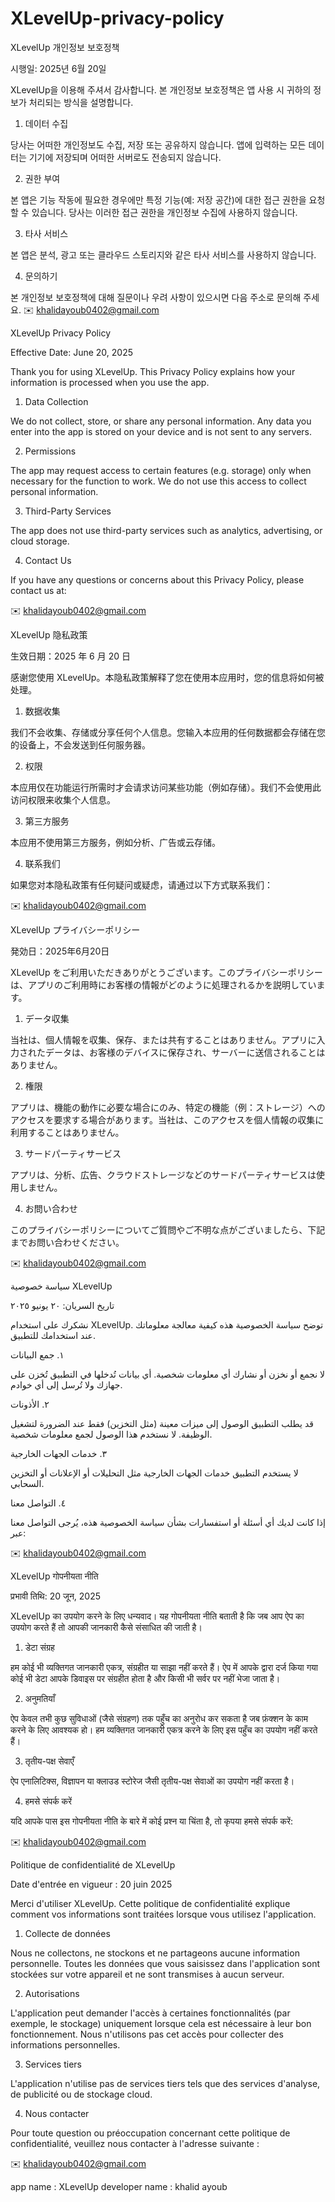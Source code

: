 # XLevelUp-privacy-policy

XLevelUp 개인정보 보호정책

시행일: 2025년 6월 20일

XLevelUp을 이용해 주셔서 감사합니다. 본 개인정보 보호정책은 앱 사용 시 귀하의 정보가 처리되는 방식을 설명합니다.

1. 데이터 수집

당사는 어떠한 개인정보도 수집, 저장 또는 공유하지 않습니다. 앱에 입력하는 모든 데이터는 기기에 저장되며 어떠한 서버로도 전송되지 않습니다.

2. 권한 부여

본 앱은 기능 작동에 필요한 경우에만 특정 기능(예: 저장 공간)에 대한 접근 권한을 요청할 수 있습니다. 당사는 이러한 접근 권한을 개인정보 수집에 사용하지 않습니다.

3. 타사 서비스

본 앱은 분석, 광고 또는 클라우드 스토리지와 같은 타사 서비스를 사용하지 않습니다.

4. 문의하기

본 개인정보 보호정책에 대해 질문이나 우려 사항이 있으시면 다음 주소로 문의해 주세요.
✉️ khalidayoub0402@gmail.com



XLevelUp Privacy Policy

Effective Date: June 20, 2025

Thank you for using XLevelUp. This Privacy Policy explains how your information is processed when you use the app.

1. Data Collection

We do not collect, store, or share any personal information. Any data you enter into the app is stored on your device and is not sent to any servers.

2. Permissions

The app may request access to certain features (e.g. storage) only when necessary for the function to work. We do not use this access to collect personal information.

3. Third-Party Services

The app does not use third-party services such as analytics, advertising, or cloud storage.

4. Contact Us

If you have any questions or concerns about this Privacy Policy, please contact us at:

✉️ khalidayoub0402@gmail.com


XLevelUp 隐私政策

生效日期：2025 年 6 月 20 日

感谢您使用 XLevelUp。本隐私政策解释了您在使用本应用时，您的信息将如何被处理。

1. 数据收集

我们不会收集、存储或分享任何个人信息。您输入本应用的任何数据都会存储在您的设备上，不会发送到任何服务器。

2. 权限

本应用仅在功能运行所需时才会请求访问某些功能（例如存储）。我们不会使用此访问权限来收集个人信息。

3. 第三方服务

本应用不使用第三方服务，例如分析、广告或云存储。

4. 联系我们

如果您对本隐私政策有任何疑问或疑虑，请通过以下方式联系我们：

✉️ khalidayoub0402@gmail.com


XLevelUp プライバシーポリシー

発効日：2025年6月20日

XLevelUp をご利用いただきありがとうございます。このプライバシーポリシーは、アプリのご利用時にお客様の情報がどのように処理されるかを説明しています。

1. データ収集

当社は、個人情報を収集、保存、または共有することはありません。アプリに入力されたデータは、お客様のデバイスに保存され、サーバーに送信されることはありません。

2. 権限

アプリは、機能の動作に必要な場合にのみ、特定の機能（例：ストレージ）へのアクセスを要求する場合があります。当社は、このアクセスを個人情報の収集に利用することはありません。

3. サードパーティサービス

アプリは、分析、広告、クラウドストレージなどのサードパーティサービスは使用しません。

4. お問い合わせ

このプライバシーポリシーについてご質問やご不明な点がございましたら、下記までお問い合わせください。

✉️ khalidayoub0402@gmail.com



سياسة خصوصية XLevelUp

تاريخ السريان: ٢٠ يونيو ٢٠٢٥

نشكرك على استخدام XLevelUp. توضح سياسة الخصوصية هذه كيفية معالجة معلوماتك عند استخدامك للتطبيق.

١. جمع البيانات

لا نجمع أو نخزن أو نشارك أي معلومات شخصية. أي بيانات تُدخلها في التطبيق تُخزن على جهازك ولا تُرسل إلى أي خوادم.

٢. الأذونات

قد يطلب التطبيق الوصول إلى ميزات معينة (مثل التخزين) فقط عند الضرورة لتشغيل الوظيفة. لا نستخدم هذا الوصول لجمع معلومات شخصية.

٣. خدمات الجهات الخارجية

لا يستخدم التطبيق خدمات الجهات الخارجية مثل التحليلات أو الإعلانات أو التخزين السحابي.

٤. التواصل معنا

إذا كانت لديك أي أسئلة أو استفسارات بشأن سياسة الخصوصية هذه، يُرجى التواصل معنا عبر:

✉️ khalidayoub0402@gmail.com



XLevelUp गोपनीयता नीति

प्रभावी तिथि: 20 जून, 2025

XLevelUp का उपयोग करने के लिए धन्यवाद। यह गोपनीयता नीति बताती है कि जब आप ऐप का उपयोग करते हैं तो आपकी जानकारी कैसे संसाधित की जाती है।

1. डेटा संग्रह

हम कोई भी व्यक्तिगत जानकारी एकत्र, संग्रहीत या साझा नहीं करते हैं। ऐप में आपके द्वारा दर्ज किया गया कोई भी डेटा आपके डिवाइस पर संग्रहीत होता है और किसी भी सर्वर पर नहीं भेजा जाता है।

2. अनुमतियाँ

ऐप केवल तभी कुछ सुविधाओं (जैसे संग्रहण) तक पहुँच का अनुरोध कर सकता है जब फ़ंक्शन के काम करने के लिए आवश्यक हो। हम व्यक्तिगत जानकारी एकत्र करने के लिए इस पहुँच का उपयोग नहीं करते हैं।

3. तृतीय-पक्ष सेवाएँ

ऐप एनालिटिक्स, विज्ञापन या क्लाउड स्टोरेज जैसी तृतीय-पक्ष सेवाओं का उपयोग नहीं करता है।

4. हमसे संपर्क करें

यदि आपके पास इस गोपनीयता नीति के बारे में कोई प्रश्न या चिंता है, तो कृपया हमसे संपर्क करें:

✉️ khalidayoub0402@gmail.com



Politique de confidentialité de XLevelUp

Date d'entrée en vigueur : 20 juin 2025

Merci d'utiliser XLevelUp. Cette politique de confidentialité explique comment vos informations sont traitées lorsque vous utilisez l'application.

1. Collecte de données

Nous ne collectons, ne stockons et ne partageons aucune information personnelle. Toutes les données que vous saisissez dans l'application sont stockées sur votre appareil et ne sont transmises à aucun serveur.

2. Autorisations

L'application peut demander l'accès à certaines fonctionnalités (par exemple, le stockage) uniquement lorsque cela est nécessaire à leur bon fonctionnement. Nous n'utilisons pas cet accès pour collecter des informations personnelles.

3. Services tiers

L'application n'utilise pas de services tiers tels que des services d'analyse, de publicité ou de stockage cloud.

4. Nous contacter

Pour toute question ou préoccupation concernant cette politique de confidentialité, veuillez nous contacter à l'adresse suivante :

✉️ khalidayoub0402@gmail.com

app name : XLevelUp 
developer name : khalid ayoub
